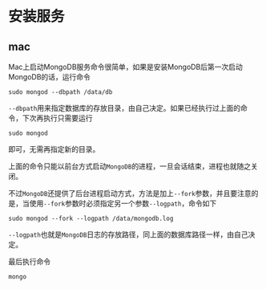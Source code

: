 # 安装服务

## mac

Mac上启动MongoDB服务命令很简单，如果是安装MongoDB后第一次启动MongoDB的话，运行命令

```
sudo mongod --dbpath /data/db
```

`--dbpath`用来指定数据库的存放目录，由自己决定。如果已经执行过上面的命令，下次再执行只需要运行

```
sudo mongod
```

即可，无需再指定新的目录。

上面的命令只能以前台方式启动`MongoDB`的进程，一旦会话结束，进程也就随之关闭。

不过`MongoDB`还提供了后台进程启动方式，方法是加上`--fork`参数，并且要注意的是，当使用`--fork`参数时必须指定另一个参数`--logpath`，命令如下

```
sudo mongod --fork --logpath /data/mongodb.log
```

`--logpath`也就是`MongoDB`日志的存放路径，同上面的数据库路径一样，由自己决定。

最后执行命令

```
mongo
```